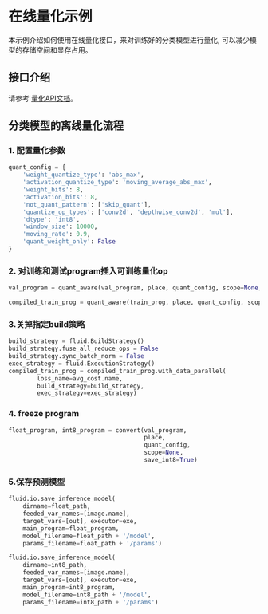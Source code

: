 # 在线量化示例

本示例介绍如何使用在线量化接口，来对训练好的分类模型进行量化, 可以减少模型的存储空间和显存占用。

## 接口介绍

请参考 <a href='../../../paddleslim/quant/quantization_api_doc.md'>量化API文档</a>。

## 分类模型的离线量化流程

### 1. 配置量化参数

```python
quant_config = {
    'weight_quantize_type': 'abs_max',
    'activation_quantize_type': 'moving_average_abs_max',
    'weight_bits': 8,
    'activation_bits': 8,
    'not_quant_pattern': ['skip_quant'],
    'quantize_op_types': ['conv2d', 'depthwise_conv2d', 'mul'],
    'dtype': 'int8',
    'window_size': 10000,
    'moving_rate': 0.9,
    'quant_weight_only': False
}
```

### 2. 对训练和测试program插入可训练量化op

```python
val_program = quant_aware(val_program, place, quant_config, scope=None, for_test=True)

compiled_train_prog = quant_aware(train_prog, place, quant_config, scope=None, for_test=False)
```

### 3.关掉指定build策略

```python
build_strategy = fluid.BuildStrategy()
build_strategy.fuse_all_reduce_ops = False
build_strategy.sync_batch_norm = False
exec_strategy = fluid.ExecutionStrategy()
compiled_train_prog = compiled_train_prog.with_data_parallel(
        loss_name=avg_cost.name,
        build_strategy=build_strategy,
        exec_strategy=exec_strategy)
```

### 4. freeze program

```python
float_program, int8_program = convert(val_program, 
                                      place,
                                      quant_config,
                                      scope=None,
                                      save_int8=True)
```

### 5.保存预测模型

```python
fluid.io.save_inference_model(
    dirname=float_path,
    feeded_var_names=[image.name],
    target_vars=[out], executor=exe,
    main_program=float_program,
    model_filename=float_path + '/model',
    params_filename=float_path + '/params')

fluid.io.save_inference_model(
    dirname=int8_path,
    feeded_var_names=[image.name],
    target_vars=[out], executor=exe,
    main_program=int8_program,
    model_filename=int8_path + '/model',
    params_filename=int8_path + '/params')
```
